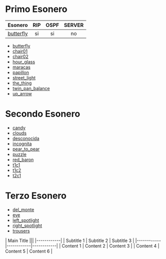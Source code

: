 # Primo Esonero
| Esonero | RIP | OSPF | SERVER |
| :---: | :----: | :---: | :---: |
| [butterfly](./butterfly/)  | si  | si  | no |
- [butterfly](./butterfly/)
- [chair01](./chair01/)
- [chair02](./chair02/)
- [hour_glass](./hour_glass/)
- [maracas](./maracas/)
- [papillon](./papillon/)
- [street_light](./street_light/)
- [the_thing](./the_thing/)
- [twin_pan_balance](./twin_pan_balance/)
- [up_arrow](./up_arrow/)
# Secondo Esonero
- [candy](./candy/)
- [clouds](./clouds/)
- [desconocida](./desconocida/)
- [incognita](./incognita/)
- [pear_to_pear](./pear_to_pear/)
- [puzzle](./puzzle/)
- [red_baron](./red_baron/)
- [t1c1](./t1c1/)
- [t1c2](./t1c2/)
- [t2c1](./t2c1/)
# Terzo Esonero
- [del_monte](./del_monte/)
- [eye](./eye)
- [left_spotlight](./left_spotlight/)
- [right_spotlight](./right_spotlight/)
- [trousers](./trousers/)

| Main Title |||
|------------|
| Subtitle 1 | Subtitle 2 | Subtitle 3 |
|------------|------------|------------|
| Content 1  | Content 2  | Content 3  |
| Content 4  | Content 5  | Content 6  |